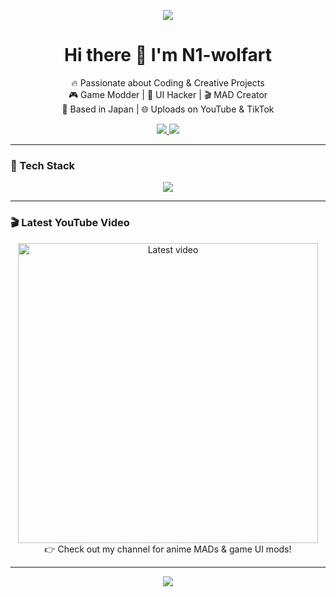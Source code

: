 <!-- プロフィールバナー -->
<p align="center">
  <img src="https://capsule-render.vercel.app/api?type=waving&color=0D1117&height=200&section=header&text=Welcome%20to%20N1-wolfart's%20GitHub!&fontSize=40&fontColor=white" />
</p>

<!-- 自己紹介 -->
<h1 align="center">Hi there 👋 I'm N1-wolfart</h1>

<p align="center">
  🔥 Passionate about Coding & Creative Projects <br />
  🎮 Game Modder | 🧠 UI Hacker | 🎬 MAD Creator <br />
  📍 Based in Japan | 🌐 Uploads on YouTube & TikTok
</p>

<!-- SNSリンク -->
<p align="center">
  <a href="https://www.youtube.com/@N1-WOLFART" target="_blank">
    <img src="https://img.shields.io/badge/YouTube-@N1--WOLFART-FF0000?style=for-the-badge&logo=youtube&logoColor=white" />
  </a>
  <a href="https://www.tiktok.com/@tenmus_mad" target="_blank">
    <img src="https://img.shields.io/badge/TikTok-@tenmus__mad-000000?style=for-the-badge&logo=tiktok&logoColor=white" />
  </a>
</p>

---

### 🧰 Tech Stack
<p align="center">
  <img src="https://skillicons.dev/icons?i=js,html,css,python,figma,git,linux" />
</p>

---

### 🎬 Latest YouTube Video

<p align="center">
  <a href="https://www.youtube.com/watch?v=lNY22LxApHM" target="_blank">
    <img width="480" src="https://img.youtube.com/vi/lNY22LxApHM/maxresdefault.jpg" alt="Latest video" />
  </a>
  <br />
  👉 Check out my channel for anime MADs & game UI mods!
</p>

---

<!-- フッター -->
<p align="center">
  <img src="https://capsule-render.vercel.app/api?type=waving&color=0D1117&height=100&section=footer"/>
</p>
